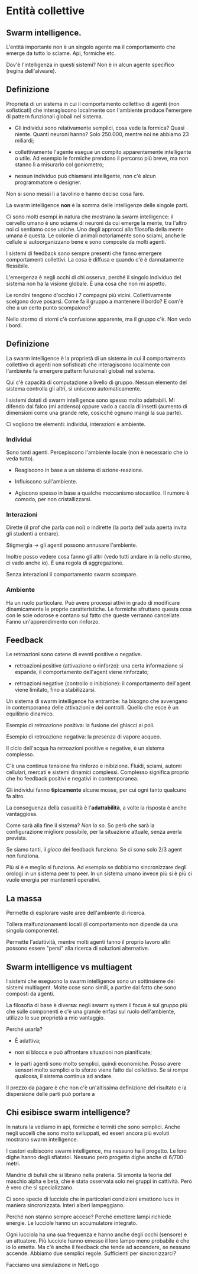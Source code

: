 # Entità collettive

## Swarm intelligence.

L'entità importante non è un singolo agente ma il comportamento
che emerge da tutto lo sciame. Api, formiche etc.

Dov'è l'intelligenza in questi sistemi? Non è in alcun agente specifico (regina dell'alveare).

## Definizione

Proprietà di un sistema in cui il comportamento collettivo di agenti (non sofisticati) che interagiscono
localmente con l'ambiente produce l'emergere di pattern funzionali globali nel sistema.

- Gli individui sono relativamente semplici, cosa vede la formica? Quasi niente. Quanti neuroni hanno?
    Solo 250.000, mentre noi ne abbiamo 23 miliardi;

- collettivamente l'agente esegue un compito apparentemente intelligente o utile. Ad esempio le formiche
    prendono il percorso più breve, ma non stanno lì a misurarlo col goniometro;

- nessun individuo può chiamarsi intelligente, non c'è alcun programmatore o designer.

Non si sono messi lì a tavolino e hanno deciso cosa fare.

La swarm intelligence **non** è la somma delle intelligenze delle singole parti.

Ci sono molti esempi in natura che mostrano la swarm intelligence: il cervello umano è uno sciame
di neuroni da cui emerge la mente, tra l'altro noi ci sentiamo cose uniche. Uno degli approcci
alla filosofia della mente umana è questa.
Le colonie di animali notoriamente sono sciami, anche le cellule si autoorganizzano bene e sono composte
da molti agenti.

I sistemi di feedback sono sempre presenti che fanno emergere comportamenti collettivi. La cosa è diffusa
e quando c'è è dannatamente flessibile.

L'emergenza è negli occhi di chi osserva, perché il singolo individuo del sistema non ha la visione globale.
È una cosa che non mi aspetto.

Le rondini tengono d'occhio i 7 compagni più vicini. Collettivamente scelgono dove posarsi.
Come fa il gruppo a mantenere il bordo? E com'è che a un certo punto scompaiono?

Nello stormo di storni c'è confusione apparente, ma il gruppo c'è. Non vedo i bordi.

## Definizione

La swarm intelligence è la proprietà di un sistema in cui il comportamento collettivo di agenti non sofisticati
che interagiscono localmente con l'ambiente fa emergere pattern funzionali globali nel sistema.

Qui c'è capacità di computazione a livello di gruppo. Nessun elemento del sistema controlla gli altri, si uniscono
automaticamente.

I sistemi dotati di swarm intelligence sono spesso molto adattabili. Mi difendo dal falco (mi addenso) oppure vado
a caccia di insetti (aumento di dimensioni come una grande rete, cosicché ognuno mangi la sua parte).

Ci vogliono tre elementi: individui, interazioni e ambiente.

### Individui

Sono tanti agenti. Percepiscono l'ambiente locale (non è necessario che io veda tutto).
- Reagiscono in base a un sistema di azione-reazione.

- Influiscono sull'ambiente.

- Agiscono spesso in base a qualche meccanismo stocastico. Il rumore è comodo, per non cristallizzarsi.

### Interazioni

Dirette (il prof che parla con noi) o indirette (la porta dell'aula aperta invita gli studenti a entrare).

Stigmergia -> gli agenti possono annusare l'ambiente.

Inoltre posso vedere cosa fanno gli altri (vedo tutti andare in là nello stormo, ci vado anche io).
È una regola di aggregazione.

Senza interazioni il comportamento swarm scompare.

### Ambiente

Ha un ruolo particolare. Può avere processi attivi in grado di modificare dinamicamente le proprie caratteristiche.
Le formiche sfruttano questa cosa con le scie odorose e contano sul fatto che queste verranno cancellate.
Fanno un'apprendimento con rinforzo.

## Feedback

Le retroazioni sono catene di eventi positive o negative.

- retroazioni positive (attivazione o rinforzo):
    una certa informazione si espande, il comportamento dell'agent viene rinforzato;

- retroazioni negative (controllo o inibizione):
    il comportamento dell'agent viene limitato, fino a stabilizzarsi.

Un sistema di swarm intelligence ha entrambe: ha bisogno che avvengano in contemporanea delle attivazioni
e dei controlli. Quello che esce è un equilibrio dinamico.

Esempio di retroazione positiva: la fusione dei ghiacci ai poli.

Esempio di retroazione negativa: la presenza di vapore acqueo.

Il ciclo dell'acqua ha retroazioni positive e negative, è un sistema complesso.

C'è una continua tensione fra rinforzo e inibizione. Fluidi, sciami, automi cellulari, mercati e sistemi dinamici complessi.
Complesso significa proprio che ho feedback positivi e negativi in contemporanea.

Gli individui fanno **tipicamente** alcune mosse, per cui ogni tanto qualcuno fa altro.

La conseguenza della casualità è l'**adattabilità**, a volte la risposta è anche vantaggiosa.

Come sarà alla fine il sistema? _Non lo so_. So però che sarà la configurazione migliore possibile, per la
situazione attuale, senza averla prevista.

Se siamo tanti, il _gioco_ dei feedback funziona. Se ci sono solo 2/3 agent non funziona.

Più si è e meglio si funziona. Ad esempio se dobbiamo sincronizzare degli orologi in un sistema peer to peer.
In un sistema umano invece più si è più ci vuole energia per mantenerli operativi.

## La massa

Permette di esplorare vaste aree dell'ambiente di ricerca.

Tollera malfunzionamenti locali (il comportamento non dipende da una singola componente).

Permette l'adattività, mentre molti agenti fanno il proprio lavoro altri possono essere "persi" alla ricerca
di soluzioni alternative.

## Swarm intelligence vs multiagent

I sistemi che eseguono la swarm intelligence sono un sottinsieme dei sistemi multiagent. Molte cose sono simili,
a partire dal fatto che sono composti da agenti.

La filosofia di base è diversa: negli swarm system il focus è sul gruppo più che sulle componenti e c'è una grande
enfasi sul ruolo dell'ambiente, utilizzo le sue proprietà a mio vantaggio.

Perché usarla?

- È adattiva;

- non si blocca e può affrontare situazioni non pianificate;

- le parti agenti sono molto semplici, quindi economiche. Posso avere sensori molto semplici
e lo sforzo viene fatto dal collettivo. Se si rompe qualcosa, il sistema continua ad andare.

Il prezzo da pagare è che non c'è un'altissima definizione del risultato e la dispersione delle parti può
portare a 

## Chi esibisce swarm intelligence?

In natura la vediamo in api, formiche e termiti che sono semplici. Anche negli uccelli che sono molto
sviluppati, ed esseri ancora più evoluti mostrano swarm intelligence.

I castori esibiscono swarm intelligence, ma nessuno ha il progetto. Le loro dighe hanno degli sfiatatoi.
Nessuno però progetta dighe anche di 6/700 metri.

Mandrie di bufali che si librano nella prateria. Si smonta la teoria del maschio alpha e beta, che è stata
osservata solo nei gruppi in cattività. Però è vero che si specializzano.

Ci sono specie di lucciole che in particolari condizioni emettono luce in maniera sincronizzata.
Interi alberi lampeggiano.

Perché non stanno sempre accese? Perché emettere lampi richiede energie. Le lucciole hanno un accumulatore integrato.

Ogni lucciola ha una sua frequenza e hanno anche degli occhi (sensore) e un attuatore. Più lucciole hanno emesso
il loro lampo meno probabile è che io lo emetta. Ma c'è anche il feedback che tende ad accendere, se nessuno
accende. Abbiamo due semplici regole. Sufficienti per sincronizzarci?

Facciamo una simulazione in NetLogo
